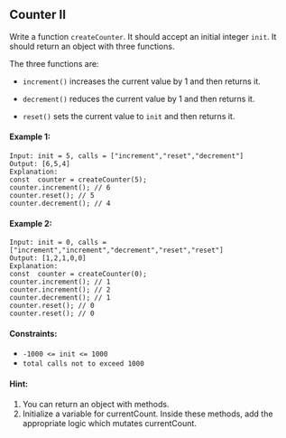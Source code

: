 ## Counter II

Write a function `createCounter`. It should accept an initial integer `init`. It should return an object with three functions.

The three functions are:

- `increment()` increases the current value by 1 and then returns it.

- `decrement()` reduces the current value by 1 and then returns it.

- `reset()` sets the current value to `init` and then returns it.

#### Example 1:

```
Input: init = 5, calls = ["increment","reset","decrement"]
Output: [6,5,4]
Explanation:
const  counter = createCounter(5);
counter.increment(); // 6
counter.reset(); // 5
counter.decrement(); // 4
```

#### Example 2:

```
Input: init = 0, calls = ["increment","increment","decrement","reset","reset"]
Output: [1,2,1,0,0]
Explanation:
const  counter = createCounter(0);
counter.increment(); // 1
counter.increment(); // 2
counter.decrement(); // 1
counter.reset(); // 0
counter.reset(); // 0
```

#### Constraints:

- `-1000 <= init <= 1000`
- `total calls not to exceed 1000`

#### Hint:

1. You can return an object with methods.
2. Initialize a variable for currentCount. Inside these methods, add the appropriate logic which mutates currentCount.
